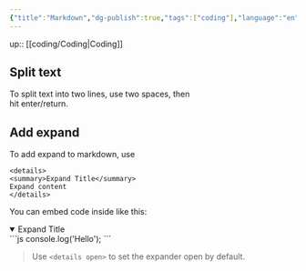 ```yaml
---
{"title":"Markdown","dg-publish":true,"tags":["coding"],"language":"en","permalink":"/coding/markdown/","dgPassFrontmatter":true}
---
```


up:: [[coding/Coding\|Coding]]

## Split text

To split text into two lines, use two spaces, then  
hit enter/return.

## Add expand

To add expand to markdown, use
```
<details>
<summary>Expand Title</summary>
Expand content
</details>
```

You can embed code inside like this:

<details open>
<summary>Expand Title</summary>
```js
console.log('Hello');
```
</details>

>Use `<details open>` to set the expander open by default.